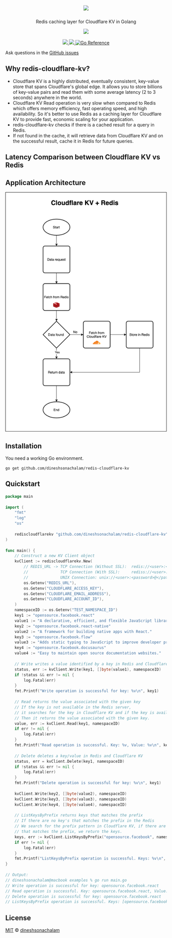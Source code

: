 <h1 align="center">
  <a href="https://github.com/marketplace/actions/markdown-autodocs">
    <img src="https://i.imgur.com/9Y1vNiT.png"/>
  </a>
</h1>
<p align="center">Redis caching layer for Cloudflare KV in Golang</p>

<p align="center">
    <a href="https://sonarcloud.io/dashboard?id=redis-cloudflare-kv">
        <img src="https://sonarcloud.io/api/project_badges/quality_gate?project=redis-cloudflare-kv"/>
    </a>
</p>

<p align="center">
    <a href="https://goreportcard.com/report/github.com/dineshsonachalam/redis-cloudflare-kv">
        <img src="https://goreportcard.com/badge/github.com/dineshsonachalam/redis-cloudflare-kv">
    </a>
    <a href="https://github.com/dineshsonachalam/redis-cloudflare-kv/actions/workflows/tests.yml">
        <img src="https://github.com/dineshsonachalam/redis-cloudflare-kv/actions/workflows/tests.yml/badge.svg"/>
    </a>
    <a href="https://pkg.go.dev/github.com/dineshsonachalam/redis-cloudflare-kv">
        <img src="https://pkg.go.dev/badge/github.com/dineshsonachalam/redis-cloudflare-kv.svg" alt="Go Reference">
    </a>
</p>

Ask questions in the <a href ="https://github.com/dineshsonachalam/redis-cloudflare-kv/issues">GitHub issues</a>


## Why redis-cloudflare-kv?

- Cloudflare KV is a highly distributed, eventually consistent, key-value store that spans Cloudflare's global edge. It allows you to store billions of key-value pairs and read them with some average latency (2 to 3 seconds) anywhere in the world.
- Cloudflare KV Read operation is very slow when compared to Redis which offers memory efficiency, fast operating speed, and high availability. So it's better to use Redis as a caching layer for Cloudflare KV to provide fast, economic scaling for your application.
- redis-cloudflare-kv checks if there is a cached result for a query in Redis. 
- If not found in the cache, it will retrieve data from Cloudflare KV and on the successful result, cache it in Redis for future queries.

## Latency Comparison between Cloudflare KV vs Redis

<!-- MARKDOWN-AUTO-DOCS:START (CODE:src=./.github/examples/latency_check.go) -->
<!-- MARKDOWN-AUTO-DOCS:END -->

## Application Architecture

<img src="./architecture.png"/>

## Installation

You need a working Go environment.

```
go get github.com/dineshsonachalam/redis-cloudflare-kv
```

## Quickstart

<!-- MARKDOWN-AUTO-DOCS:START (CODE:src=./.github/examples/main.go) -->
<!-- The below code snippet is automatically added from ./.github/examples/main.go -->
```go
package main

import (
	"fmt"
	"log"
	"os"

	rediscloudflarekv "github.com/dineshsonachalam/redis-cloudflare-kv"
)

func main() {
	// Construct a new KV Client object
	kvClient := rediscloudflarekv.New(
		// REDIS_URL -> TCP Connection (Without SSL):  redis://<user>:<password>@<host>:<port>/<db_number>
		//              TCP Connection (With SSL):     rediss://<user>:<password>@<host>:<port>/<db_number>
		//              UNIX Connection: unix://<user>:<password>@</path/to/redis.sock>?db=<db_number>
		os.Getenv("REDIS_URL"),
		os.Getenv("CLOUDFLARE_ACCESS_KEY"),
		os.Getenv("CLOUDFLARE_EMAIL_ADDRESS"),
		os.Getenv("CLOUDFLARE_ACCOUNT_ID"),
	)
	namespaceID := os.Getenv("TEST_NAMESPACE_ID")
	key1 := "opensource.facebook.react"
	value1 := "A declarative, efficient, and flexible JavaScript library for building user interfaces."
	key2 := "opensource.facebook.react-native"
	value2 := "A framework for building native apps with React."
	key3 := "opensource.facebook.flow"
	value3 := "Adds static typing to JavaScript to improve developer productivity and code quality."
	key4 := "opensource.facebook.docusaurus"
	value4 := "Easy to maintain open source documentation websites."

	// Write writes a value identified by a key in Redis and Cloudflare KV
	status, err := kvClient.Write(key1, []byte(value1), namespaceID)
	if !status && err != nil {
		log.Fatal(err)
	}
	fmt.Printf("Write operation is successful for key: %v\n", key1)

	// Read returns the value associated with the given key
	// If the key is not available in the Redis server,
	// it searches for the key in Cloudflare KV and if the key is available, it writes the key/value in the Redis.
	// Then it returns the value associated with the given key.
	value, err := kvClient.Read(key1, namespaceID)
	if err != nil {
		log.Fatal(err)
	}
	fmt.Printf("Read operation is successful. Key: %v, Value: %v\n", key1, string(value))

	// Delete deletes a key/value in Redis and Cloudflare KV
	status, err = kvClient.Delete(key1, namespaceID)
	if !status && err != nil {
		log.Fatal(err)
	}
	fmt.Printf("Delete operation is successful for key: %v\n", key1)

	kvClient.Write(key2, []byte(value2), namespaceID)
	kvClient.Write(key3, []byte(value3), namespaceID)
	kvClient.Write(key4, []byte(value4), namespaceID)

	// ListKeysByPrefix returns keys that matches the prefix
	// If there are no key's that matches the prefix in the Redis
	// We search for the prefix pattern in Cloudflare KV, if there are keys
	// that matches the prefix, we return the keys.
	keys, err := kvClient.ListKeysByPrefix("opensource.facebook", namespaceID)
	if err != nil {
		log.Fatal(err)
	}
	fmt.Printf("ListKeysByPrefix operation is successful. Keys: %v\n", keys)
}

// Output:
// dineshsonachalam@macbook examples % go run main.go
// Write operation is successful for key: opensource.facebook.react
// Read operation is successful. Key: opensource.facebook.react, Value: A declarative, efficient, and flexible JavaScript library for building user interfaces.
// Delete operation is successful for key: opensource.facebook.react
// ListKeysByPrefix operation is successful. Keys: [opensource.facebook.docusaurus opensource.facebook.react-native opensource.facebook.flow]
```
<!-- MARKDOWN-AUTO-DOCS:END -->

## License

[MIT](https://choosealicense.com/licenses/mit/) © [dineshsonachalam](https://www.github.com/dineshsonachalam)
